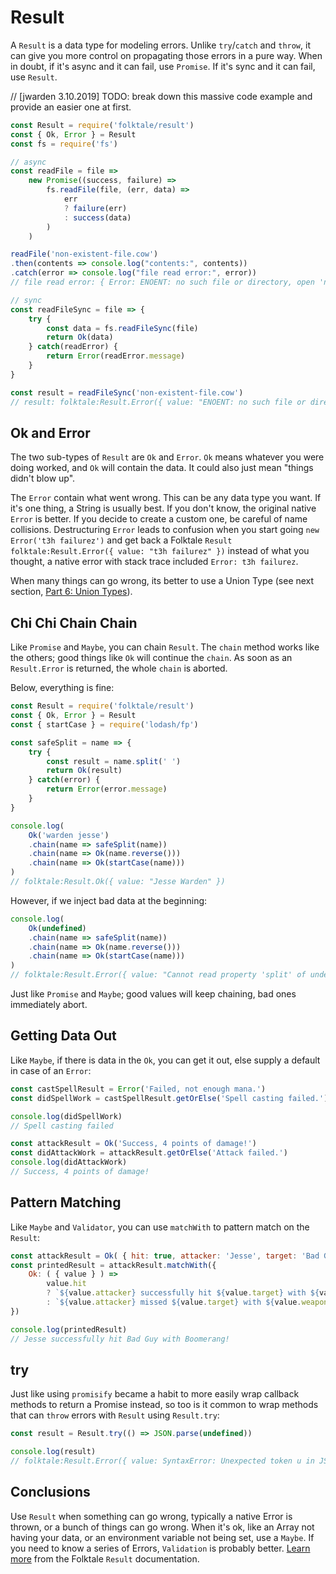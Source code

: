# Result

A `Result` is a data type for modeling errors. Unlike `try`/`catch` and `throw`, it can give you more control on propagating those errors in a pure way. When in doubt, if it's async and it can fail, use `Promise`. If it's sync and it can fail, use `Result`.

// [jwarden 3.10.2019] TODO: break down this massive code example and provide an easier one at first.

```javascript
const Result = require('folktale/result')
const { Ok, Error } = Result
const fs = require('fs')

// async
const readFile = file =>
    new Promise((success, failure) =>
        fs.readFile(file, (err, data) =>
            err
            ? failure(err)
            : success(data)
        )
    )

readFile('non-existent-file.cow')
.then(contents => console.log("contents:", contents))
.catch(error => console.log("file read error:", error))
// file read error: { Error: ENOENT: no such file or directory, open 'non-existent-file.cow'

// sync
const readFileSync = file => {
    try {
        const data = fs.readFileSync(file)
        return Ok(data)
    } catch(readError) {
        return Error(readError.message)
    }
}

const result = readFileSync('non-existent-file.cow')
// result: folktale:Result.Error({ value: "ENOENT: no such file or directory, open 'non-existent-file.cow'" })
```

## Ok and Error

The two sub-types of `Result` are `Ok` and `Error`. `Ok` means whatever you were doing worked, and `Ok` will contain the data. It could also just mean "things didn't blow up".

The `Error` contain what went wrong. This can be any data type you want. If it's one thing, a String is usually best. If you don't know, the original native `Error` is better. If you decide to create a custom one, be careful of name collisions. Destructuring `Error` leads to confusion when you start going `new Error('t3h failurez')` and get back a Folktale `Result` `folktale:Result.Error({ value: "t3h failurez" })` instead of what you thought, a native error with stack trace included `Error: t3h failurez`.

When many things can go wrong, its better to use a Union Type (see next section, [Part 6: Union Types](union.md)).

## Chi Chi Chain Chain

Like `Promise` and `Maybe`, you can chain `Result`. The `chain` method works like the others; good things like `Ok` will continue the `chain`. As soon as an `Result.Error` is returned, the whole `chain` is aborted.

Below, everything is fine:

```javascript
const Result = require('folktale/result')
const { Ok, Error } = Result
const { startCase } = require('lodash/fp')

const safeSplit = name => {
    try {
        const result = name.split(' ')
        return Ok(result)
    } catch(error) {
        return Error(error.message)
    }
}

console.log(
    Ok('warden jesse')
    .chain(name => safeSplit(name))
    .chain(name => Ok(name.reverse()))
    .chain(name => Ok(startCase(name)))
)
// folktale:Result.Ok({ value: "Jesse Warden" })
```

However, if we inject bad data at the beginning:

```javascript
console.log(
    Ok(undefined)
    .chain(name => safeSplit(name))
    .chain(name => Ok(name.reverse()))
    .chain(name => Ok(startCase(name)))
)
// folktale:Result.Error({ value: "Cannot read property 'split' of undefined" })
```

Just like `Promise` and `Maybe`; good values will keep chaining, bad ones immediately abort.

## Getting Data Out

Like `Maybe`, if there is data in the `Ok`, you can get it out, else supply a default in case of an `Error`:

```javascript
const castSpellResult = Error('Failed, not enough mana.')
const didSpellWork = castSpellResult.getOrElse('Spell casting failed.')

console.log(didSpellWork)
// Spell casting failed

const attackResult = Ok('Success, 4 points of damage!')
const didAttackWork = attackResult.getOrElse('Attack failed.')
console.log(didAttackWork)
// Success, 4 points of damage!
```

## Pattern Matching

Like `Maybe` and `Validator`, you can use `matchWith` to pattern match on the `Result`:

```javascript
const attackResult = Ok( { hit: true, attacker: 'Jesse', target: 'Bad Guy', weapon: 'Boomerang' } )
const printedResult = attackResult.matchWith({
    Ok: ( { value } ) =>
        value.hit
        ? `${value.attacker} successfully hit ${value.target} with ${value.weapon}!`
        : `${value.attacker} missed ${value.target} with ${value.weapon}...`
})

console.log(printedResult)
// Jesse successfully hit Bad Guy with Boomerang!
```

## try

Just like using `promisify` became a habit to more easily wrap callback methods to return a Promise instead, so too is it common to wrap methods that can `throw` errors with `Result` using `Result.try`:

```javascript
const result = Result.try(() => JSON.parse(undefined))

console.log(result)
// folktale:Result.Error({ value: SyntaxError: Unexpected token u in JSON at position 0 })
```

## Conclusions

Use `Result` when something can go wrong, typically a native Error is thrown, or a bunch of things can go wrong. When it's ok, like an Array not having your data, or an environment variable not being set, use a `Maybe`. If you need to know a series of Errors, `Validation` is probably better. [Learn more](https://folktale.origamitower.com/api/v2.3.0/en/folktale.result.html) from the Folktale `Result` documentation. 